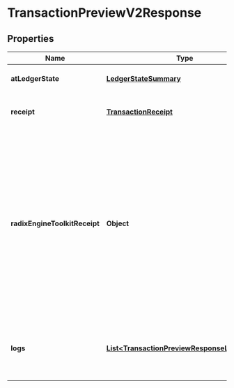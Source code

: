

# TransactionPreviewV2Response


## Properties

| Name | Type | Description | Notes |
|------------ | ------------- | ------------- | -------------|
|**atLedgerState** | [**LedgerStateSummary**](LedgerStateSummary.md) | A summarized state of the ledger on top of which the preview was performed. |  |
|**receipt** | [**TransactionReceipt**](TransactionReceipt.md) | This is provided unless the &#x60;core_api_receipt&#x60; flag is set to false in the &#x60;options&#x60; property of the request.  |  [optional] |
|**radixEngineToolkitReceipt** | **Object** | An optional field which is only provided if the &#x60;radix_engine_toolkit_receipt&#x60; flag is set to true in the &#x60;options&#x60; property of the request.  This receipt is primarily intended for use with the toolkit and may contain information  that is already available in the receipt provided in the &#x60;receipt&#x60; field of this  response.  A typical client of this API is not expected to use this receipt. The primary clients  this receipt is intended for is the Radix wallet or any client that needs to perform  execution summaries on their transactions.  |  [optional] |
|**logs** | [**List&lt;TransactionPreviewResponseLogsInner&gt;**](TransactionPreviewResponseLogsInner.md) | An optional field which is only provided if the &#x60;logs&#x60; flag is set to true in the &#x60;options&#x60; property of the request.  If present, it gives the emitted logs from the transaction execution.  |  [optional] |




